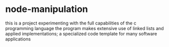 # node-manipulation
this is a project experimenting with the full capabilities of the c programming language the program makes extensive use of linked lists and applied implementations; a specialized code template for many software applications
